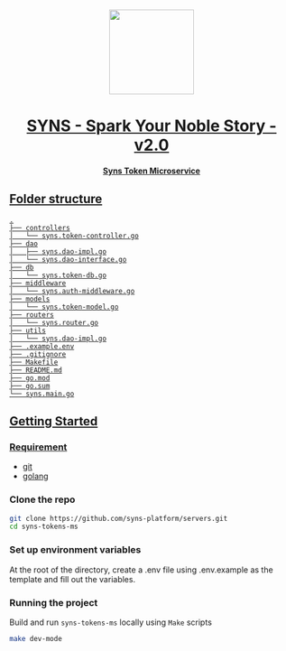 <p align="center">
<br />
<a href="https://github.com/syns-platform"><img src="https://github.com/syns-platform/materials/blob/master/main_logos/Syns_Official_Main_Logo_V3.svg?raw=true" width="150" alt=""/>
<h1 align="center">SYNS - Spark Your Noble Story - v2.0</h1>
<h4 align="center">Syns Token Microservice</h4>

## Folder structure

    .
    ├── controllers
    │   └── syns.token-controller.go
    ├── dao
    │   ├── syns.dao-impl.go
    │   └── syns.dao-interface.go
    ├── db
    │   └── syns.token-db.go
    ├── middleware
    │   └── syns.auth-middleware.go
    ├── models
    │   └── syns.token-model.go
    ├── routers
    │   └── syns.router.go
    ├── utils
    │   └── syns.dao-impl.go
    ├── .example.env
    ├── .gitignore
    ├── Makefile
    ├── README.md
    ├── go.mod
    ├── go.sum
    └── syns.main.go

## Getting Started

### Requirement

- [git](https://git-scm.com/)
- [golang](https://go.dev/)
<!-- - [docker](https://www.docker.com/) -->

### Clone the repo

```bash
git clone https://github.com/syns-platform/servers.git
cd syns-tokens-ms
```

### Set up environment variables

At the root of the directory, create a .env file using .env.example as the template and fill out the variables.

### Running the project

Build and run `syns-tokens-ms` locally using `Make` scripts

```bash
make dev-mode
```

<!-- 2. Build and run `agent` on Docker using `Make` scripts

```bash
make build-app
``` -->
